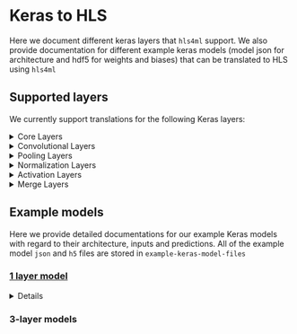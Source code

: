 # Keras to HLS

Here we document different keras layers that `hls4ml` support. We also provide documentation for different example keras models (model json for architecture and hdf5 for weights and biases) that can be translated to HLS using `hls4ml` 

## Supported layers

We currently support translations for the following Keras layers:

<details>
<summary>Core Layers</summary>
<p>
  
- `InputLayer`
- `Dropout`
- `Flatten`
- `Dense`
- `BinaryDense`
- `TernaryDense`
</p>
</details>

<details>
<summary>Convolutional Layers</summary>
<p>

- `Conv1D`
- `Conv2D`
</p>
</details>

<details>
<summary>Pooling Layers</summary>
<p>

- `MaxPooling1D`
- `MaxPooling2D`
- `AveragePooling1D`
- `AveragePooling2D`
</p>
</details>

<details>
<summary>Normalization Layers</summary>

- `BatchNormalization`
</p>
</details>

<details>
<summary>Activation Layers</summary>
</p>

- `Activation`
- `LeakyReLU`
- `ThresholdedReLU`
- `ELU`
- `PReLU`
</p>
</details>

<details>
<summary>Merge Layers</summary>
</p>

- `Add`
- `Subtract`
- `Multiply`
- `Average`
- `Maximum`
- `Minimum`
- `Concatenate`
</p>
</details>

## Example models

Here we provide detailed documentations for our example Keras models with regard to their architecture, inputs and predictions. All of the example model `json` and `h5` files are stored in `example-keras-model-files`
### [1 layer model](./example-keras-model-files/1-layer-model/)

<details>
  </p>
  
  #### Architecture:
  
  ![alt text](./example-keras-model-files/1-layer-model/img-1layer.png)
  
  This model has **385** parameters in total. 
  
  #### Example inputs and expected predictions:
  
  
  </p>
</details>

### 3-layer models
